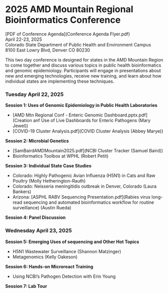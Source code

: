 # 2025 AMD Mountain Regional Bioinformatics Conference 
[PDF of Conference Agenda](Conference Agenda Flyer.pdf)\
April 22-23, 2025\
Colorado State Department of Public Health and Environment Campus\
8100 East Lowry Blvd, Denver CO 80230

This two day conference is designed for states in the AMD Mountain Region to come together and discuss
various topics in public health bioinformatics and genomic epidemiology. Participants will engage in
presentations about new and emerging technologies, receive new training, and learn about how individual
states are implementing these techniques.

### Tuesday April 22, 2025
**Session 1: Uses of Genomic Epidemiology in Public Health Laboratories**
* [AMD Mtn Regional Conf - Enteric Genomic Dashboard.pptx.pdf](Creation anf Use of Live Dashboards for Enteric Pathogens (Mary Jewel))
* [COVID-19 Cluster Analysis.pdf](COVID Cluster Analysis (Abbey Marye))

**Session 2: Microbial Genetics**
*  [SamBairdAMDMountain2025.pdf](NCBI Cluster Tracker (Samuel Baird))
*  Bioinformatics Toolbox at WPHL (Robert Petit)

**Session 3: Individual State Case Studies**
* Colorado: Highly Pathogenic Avian Influenza (H5N1) in Cats and Raw Poultry (Molly Hetherington-Rauth)
* Colorado: Neisseria meningitidis outbreak in Denver, Colorado (Laura Bankers)
* Arizona: [ASPHL RABV Sequencing Presentation.pdf](Rabies virus long-read sequencing and automated bioinformatics workflow for routine surveillance) (Austin Rueda)

**Session 4: Panel Discussion**

### Wednesday April 23, 2025
**Session 5: Emerging Uses of sequencing and Other Hot Topics**
* H5N1 Wastewater Surveillance (Shannon Matzinger)
* Metagenomics (Kelly Oakeson)

**Session 6: Hands-on Microreact Training**
* Using NCBI’s Pathogen Detection with Erin Young

**Session 7: Lab Tour**
